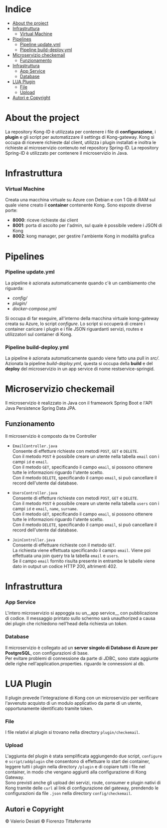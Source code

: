 # Indice
 - [About the project](#About-the-project)
 - [Infrastruttura](#Infrastruttura)
   - [Virtual Machine](#Virtual-Machine)
 - [Pipelines](#Pipelines)
   - [Pipeline update.yml](#Pipeline-update.yml)
   - [Pipeline build-deploy.yml](#Pipeline-build-deploy.yml)
 - [Microservizio checkemail](#Microservizio-checkemail)
   - [Funzionamento](#Funzionamento)
 - [Infrastruttura](#Infrastruttura)
   - [App Service](#App-Service)
   - [Database](#Database)
 - [LUA Plugin](#LUA-Plugin)
   - [File](#File)
   - [Upload](#Upload)
 - [Autori e Copyright](#Autori-e-Copyright)


# About the project
La repository Kong-ID è utilizzata per contenere i file di __configurazione__, i __plugin__ e gli script per automatizzare il settings di Kong-gateway.
Kong si occupa di ricevere richieste dal client, utilizza i plugin installati e inoltra le richieste al microservizio contenuto
nel repository Spring-ID.
La repository Spring-ID è utilizzato per contenere il microservizio in Java.


# Infrastruttura

### Virtual Machine
Creata una macchina virtuale su Azure con Debian e con 1 Gb di RAM sul quale viene creato il __container__ contenente Kong.
Sono esposte diverse porte:
 - __8000__: riceve richieste dai client
 - __8001__: porta di ascolto per l'admin, sul quale è possibile vedere i JSON di Kong
 - __8002__: kong manager, per gestire l'ambiente Kong in modalità grafica


# Pipelines

### Pipeline update.yml
La pipeline è azionata automaticamente quando c'è un cambiamento che riguarda:
 - _config/_
 - _plugin/_
 - _docker-compose.yml_

Si occupa di far eseguire, all'interno della macchina virtuale kong-gateway creata su Azure, lo script _configure_. Lo script si occuperà di creare i container caricare i plugin e i file JSON riguardanti servizi, routes e utilizzatori sul container di Kong.

### Pipeline build-deploy.yml

La pipeline è azionata automaticamente quando viene fatto una pull in _src/_.
Azionata la pipeline _build-deploy.yml_, questa si occupa della __build__ e del __deploy__ del microservizio in un app service di nome restservice-springid.

# Microservizio checkemail

Il microservizio è realizzato in Java con il framework Spring Boot e l'API Java Persistence Spring Data JPA.

## Funzionamento
Il microservizio è composto da tre Controller

- `EmailController.java`<br />
   Consente di effetture richieste con metodi `POST`, `GET` e `DELETE`.<br />
   Con il metodo `POST` è possibile creare un utente nella tabella `email` con i campi `id` e `email`.<br />
   Con il metodo `GET`, specificando il campo `email`, si possono ottenere tutte le informazioni riguardo l'utente scelto.<br />
   Con il metodo `DELETE`, specificando il campo `email`, si può cancellare il record dell'utente dal database.

- `UsersController.java`<br />
   Consente di effetture richieste con metodi `POST`, `GET` e `DELETE`.<br />
   Con il metodo `POST` è possibile creare un utente nella tabella `users` con i campi `id` e `email`, `name`, `surname`.<br />
   Con il metodo `GET`, specificando il campo `email`, si possono ottenere tutte le informazioni riguardo l'utente scelto.<br />
   Con il metodo `DELETE`, specificando il campo `email`, si può cancellare il record dell'utente dal database.

- `JoinController.java`<br />
   Consente di effettuare richieste con il metodo `GET`.<br />
   La richiesta viene effettuata specificando il campo `email`. Viene poi effettuata una join query tra la tabella `email` e `users`.<br />
   Se il campo `email` fornito risulta presente in entrambe le tabelle viene dato in output un codice HTTP 200, altrimenti 402.

# Infrastruttura

### App Service

L'intero microservizio si appoggia su un__app service__ con pubblicazione di codice.
Il messaggio printato sullo schermo sarà unauthorized a causa dei plugin che richiedono nell'head della richiesta un _token_.

### Database

Il microservizio è collegato ad un __server singolo di Database di Azure per PostgreSQL__, con configurazioni di base. <br/>
Per evitare problemi di connessione da parte di JDBC, sono state aggiunte delle righe nell'application.properties.
riguardo le connessioni al db.

# LUA Plugin
Il plugin prevede l'integrazione di Kong con un microservizio per verificare l'avvenuto acquisto di un modulo applicativo da parte di un utente, opportunamente identificato tramite token.<br />
### File
I file relativi al plugin si trovano nella directory `plugin/checkemail`.
### Upload
L'aggiunta del plugin è stata semplificata aggiungendo due script, `configure` e `script/addplugin` che consentono di effettuare lo start dei container, leggere tutti i plugin nella directory `/plugin` e di copiare tutti i file nel container, in modo che vengano aggiunti alla configurazione di Kong Gateway. <br />
Sono previsti anche gli upload dei servizi, route, consumer e plugin nativi di Kong tramite delle `curl` al link di configurazione del gateway, prendendo le configurazioni da file `.json` nella directory `config/checkemail`.

## Autori e Copyright
 © Valerio Desiati
 © Fiorenzo Tittaferrante